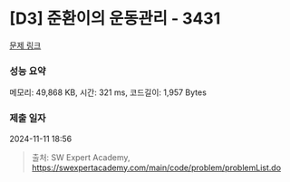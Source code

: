 # [D3] 준환이의 운동관리 - 3431 

[문제 링크](https://swexpertacademy.com/main/code/problem/problemDetail.do?contestProbId=AWE_ZXcqAAMDFAV2) 

### 성능 요약

메모리: 49,868 KB, 시간: 321 ms, 코드길이: 1,957 Bytes

### 제출 일자

2024-11-11 18:56



> 출처: SW Expert Academy, https://swexpertacademy.com/main/code/problem/problemList.do